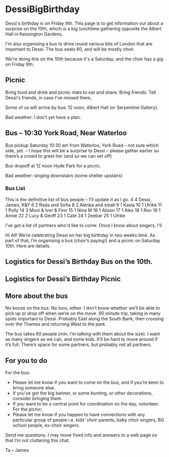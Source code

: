 # DessiBigBirthday

Dessi's birthday is on Friday 9th. This page is to get information our about a surprise on the 10th, which is a big lunchtime gathering opposite the Albert Hall in Kensington Gardens.

I'm also organising a bus to drive round various bits of London that are important to Dessi. The bus seats 60, and will be mostly choir.

We're doing this on the 10th because it's a Saturday, and the choir has a gig on Friday 9th. 


## Picnic

Bring food and drink and picnic mats to eat and share. Bring friends. Tell Dessi's friends, in case I've missed them,

Some of us will arrive by bus: 12 noon, Albert Hall (or Serpentine Gallery).

Bad weather: I don’t yet have a plan.



## Bus – 10:30 York Road, Near Waterloo

Bus pickup Saturday 10:30 am from Waterloo, York Road 
– not sure which side, yet.
– I hope this will be a surprise to Dessi
– please gather earlier so there’s a crowd to greet her (and so we can set off)

Bus dropoff at 12 noon Hyde Park for a picnic.

Bad weather: singing downstairs (some shelter upstairs)


### Bus List
This is the definitive list of bus people – I'll update it as I go. 
4	4	Dessi, James, K&Y
6	2	Rada and Sofia
8	2	Alenka and small
9	1	Kasia
10	1	Ulrike
11	1	Polly
14	3	Moni & Ivor & Finn
15	1	Nina M
16	1	Alison
17	1	Alex
18	1	Ron
19	1	Annie
22	2	Lucy & Geoff
23	1	Cate
24	1	Zeebar
25	1	Ulrike


I've got a list of partners who'd like to come. Once I know about singers, I'll


Hi All!
We’re celebrating Dessi on her big birthday in two weeks time. As part of that, I’m organising a bus (choir’s paying!) and a picnic on Saturday 10th. Here are details.

## Logistics for Dessi’s Birthday Bus on the 10th.


## Logistics for Dessi’s Birthday Picnic

## More about the bus

No booze on the bus. No loos, either. I don’t know whether we’ll be able to pick up or drop off when we’re on the move.
90 minute trip, taking in many spots important to Dessi. Probably East along the South Bank, then crossing over the Thames and returning West to the park. 

The bus takes 60 people (min, I’m talking with them about the size). I want as many singers as we can, and some kids. It’ll be hard to move around if it’s full. There’s space for some partners, but probably not all partners. 

## For you to do 

For the bus: 
* Please let me know if you want to come on  the bus, and if you’re keen to bring someone else.
* If you’ve got the big banner, or some bunting, or other decorations, consider bringing them.
* If you want to be a central point for coordination on the day, volunteer.
For the picnic: 
* Please let me know if you happen to have connections with any particular group of people i.e. kids’ choir parents, baby choir singers, BG school people, ex-choir singers.

Send me questions. I may move fixed info and answers to a web page so that I’m not cluttering this chat.

Ta – James
